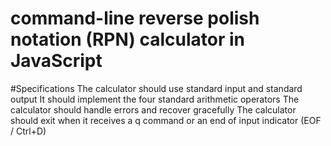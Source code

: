 # command-line reverse polish notation (RPN) calculator in JavaScript

#Specifications
The calculator should use standard input and standard output
It should implement the four standard arithmetic operators
The calculator should handle errors and recover gracefully
The calculator should exit when it receives a q command or an end of input indicator (EOF / Ctrl+D)
